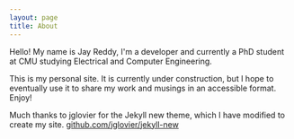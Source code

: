 ```yaml
---
layout: page
title: About
---
```


Hello! My name is Jay Reddy, I'm a developer and currently a PhD student at CMU studying Electrical and Computer Engineering.

This is my personal site. It is currently under construction, but I hope to eventually use it to share my work and musings in an accessible format. Enjoy!

Much thanks to jglovier for the Jekyll new theme, which I have modified to create my site. 
 [github.com/jglovier/jekyll-new](https://github.com/jglovier/jekyll-new)

